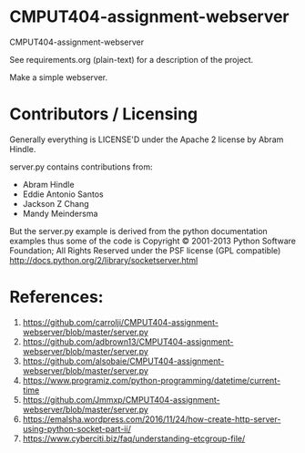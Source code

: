 CMPUT404-assignment-webserver
=============================

CMPUT404-assignment-webserver

See requirements.org (plain-text) for a description of the project.

Make a simple webserver.

Contributors / Licensing
========================

Generally everything is LICENSE'D under the Apache 2 license by Abram Hindle.

server.py contains contributions from:

* Abram Hindle
* Eddie Antonio Santos
* Jackson Z Chang
* Mandy Meindersma 

But the server.py example is derived from the python documentation
examples thus some of the code is Copyright © 2001-2013 Python
Software Foundation; All Rights Reserved under the PSF license (GPL
compatible) http://docs.python.org/2/library/socketserver.html

References:
========================
1. https://github.com/carrolji/CMPUT404-assignment-webserver/blob/master/server.py
2. https://github.com/adbrown13/CMPUT404-assignment-webserver/blob/master/server.py
3. https://github.com/alsobaie/CMPUT404-assignment-webserver/blob/master/server.py
4. https://www.programiz.com/python-programming/datetime/current-time
5. https://github.com/Jmmxp/CMPUT404-assignment-webserver/blob/master/server.py
6. https://emalsha.wordpress.com/2016/11/24/how-create-http-server-using-python-socket-part-ii/
7. https://www.cyberciti.biz/faq/understanding-etcgroup-file/
